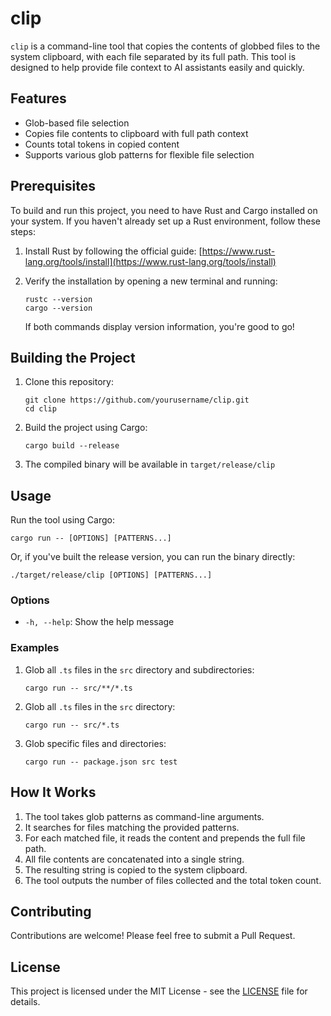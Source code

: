 # clip

`clip` is a command-line tool that copies the contents of globbed files to the system clipboard, with each file separated by its full path. This tool is designed to help provide file context to AI assistants easily and quickly.

## Features

- Glob-based file selection
- Copies file contents to clipboard with full path context
- Counts total tokens in copied content
- Supports various glob patterns for flexible file selection

## Prerequisites

To build and run this project, you need to have Rust and Cargo installed on your system. If you haven't already set up a Rust environment, follow these steps:

1. Install Rust by following the official guide: [https://www.rust-lang.org/tools/install](https://www.rust-lang.org/tools/install)

2. Verify the installation by opening a new terminal and running:
   ```
   rustc --version
   cargo --version
   ```

   If both commands display version information, you're good to go!

## Building the Project

1. Clone this repository:
   ```
   git clone https://github.com/yourusername/clip.git
   cd clip
   ```

2. Build the project using Cargo:
   ```
   cargo build --release
   ```

3. The compiled binary will be available in `target/release/clip`

## Usage

Run the tool using Cargo:

```
cargo run -- [OPTIONS] [PATTERNS...]
```

Or, if you've built the release version, you can run the binary directly:

```
./target/release/clip [OPTIONS] [PATTERNS...]
```

### Options

- `-h, --help`: Show the help message

### Examples

1. Glob all `.ts` files in the `src` directory and subdirectories:
   ```
   cargo run -- src/**/*.ts
   ```

2. Glob all `.ts` files in the `src` directory:
   ```
   cargo run -- src/*.ts
   ```

3. Glob specific files and directories:
   ```
   cargo run -- package.json src test
   ```

## How It Works

1. The tool takes glob patterns as command-line arguments.
2. It searches for files matching the provided patterns.
3. For each matched file, it reads the content and prepends the full file path.
4. All file contents are concatenated into a single string.
5. The resulting string is copied to the system clipboard.
6. The tool outputs the number of files collected and the total token count.

## Contributing

Contributions are welcome! Please feel free to submit a Pull Request.

## License

This project is licensed under the MIT License - see the [LICENSE](LICENSE) file for details.